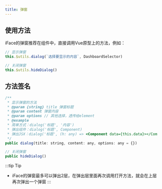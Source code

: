 ```yaml
---
title: 弹窗
---
```


## 使用方法

iFace的弹窗推荐在组件中，直接调用Vue原型上的方法，例如：

```javascript
// 显示弹窗
this.$utils.dialog(`选择要显示的内容`, DashboardSelector)

// 关闭弹窗
this.$utils.hideDialog()
```

## 方法签名

```javascript
/**
 * 显示弹窗的方法
 * @param {string} title 弹窗标题
 * @param content 弹窗内容
 * @param options // 其他选择，透传给element
 * @example
 * 简单方式：dialog('标题', '内容')
 * 弹出组件：dialog('标题', Component)
 * 弹出JSX：dialog('标题', (h: any) => <Component data={this.data}></Component>)
 */
public dialog(title: string, content: any, options: any = {})

// 关闭弹窗
public hideDialog()
```

:::tip Tip
* iFace的弹窗最多可以弹出2层，在弹出层里面再次调用打开方法，就会在上层再次弹出一个弹窗
:::